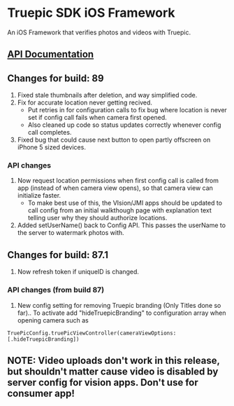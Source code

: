 Truepic SDK iOS Framework
=
An iOS Framework that verifies photos and videos with Truepic.

## [API Documentation](Truepic_iOS_SDK.pdf)

## Changes for build: 89
1. Fixed stale thumbnails after deletion, and way simplified code.
2. Fix for accurate location never getting recived.
    - Put retries in for configuration calls to fix bug where location is never set if config call fails when camera first opened. 
    - Also cleaned up code so status updates correctly whenever config call completes.
3. Fixed bug that could cause next button to open partly offscreen on iPhone 5 sized devices.

###  API changes 
1. Now request location permissions when first config call is called from app (instead of when camera view opens), so that camera view can initialize faster.
    - To make best use of this, the VIsion/JMI apps should be updated to call config from an initial walkthough page with explanation text telling user why they should authorize locations. 
2.  Added setUserName() back to Config API. This passes the userName to the server to watermark photos with.

## Changes for build: 87.1
1. Now refresh token if uniqueID is changed.

###  API changes (from build 87)
1.  New config setting for removing Truepic branding (Only Titles done so far)..
To activate add "hideTruepicBranding" to configuration array when opening camera such as 
```
TruePicConfig.truePicViewController(cameraViewOptions: [.hideTruepicBranding])
```


## NOTE: Video uploads don't work in this release, but shouldn't matter cause video is disabled by server config for vision apps. Don't use for consumer app!
